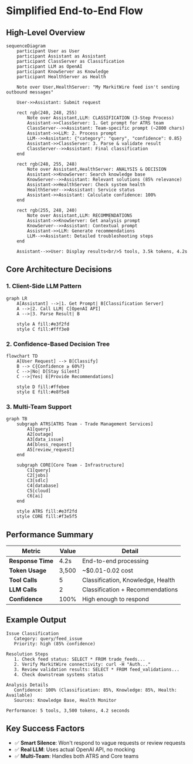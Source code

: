 # Simplified End-to-End Flow

## **High-Level Overview**

```mermaid
sequenceDiagram
    participant User as User
    participant Assistant as Assistant
    participant ClassServer as Classification
    participant LLM as OpenAI
    participant KnowServer as Knowledge
    participant HealthServer as Health
    
    Note over User,HealthServer: "My MarkitWire feed isn't sending outbound messages"
    
    User->>Assistant: Submit request
    
    rect rgb(240, 248, 255)
        Note over Assistant,LLM: CLASSIFICATION (3-Step Process)
        Assistant->>ClassServer: 1. Get prompt for ATRS team
        ClassServer-->>Assistant: Team-specific prompt (~2800 chars)
        Assistant->>LLM: 2. Process prompt
        LLM-->>Assistant: {"category": "query", "confidence": 0.85}
        Assistant->>ClassServer: 3. Parse & validate result
        ClassServer-->>Assistant: Final classification
    end
    
    rect rgb(248, 255, 248)
        Note over Assistant,HealthServer: ANALYSIS & DECISION
        Assistant->>KnowServer: Search knowledge base
        KnowServer-->>Assistant: Relevant solutions (85% relevance)
        Assistant->>HealthServer: Check system health
        HealthServer-->>Assistant: Service status
        Assistant->>Assistant: Calculate confidence: 100%
    end
    
    rect rgb(255, 248, 240)
        Note over Assistant,LLM: RECOMMENDATIONS
        Assistant->>KnowServer: Get analysis prompt
        KnowServer-->>Assistant: Contextual prompt
        Assistant->>LLM: Generate recommendations
        LLM-->>Assistant: Detailed troubleshooting steps
    end
    
    Assistant-->>User: Display results<br/>5 tools, 3.5k tokens, 4.2s
```

## **Core Architecture Decisions**

### 1. **Client-Side LLM Pattern** 
```mermaid
graph LR
    A[Assistant] -->|1. Get Prompt| B[Classification Server]
    A -->|2. Call LLM| C[OpenAI API]
    A -->|3. Parse Result| B
    
    style A fill:#e3f2fd
    style C fill:#fff3e0
```

### 2. **Confidence-Based Decision Tree**
```mermaid
flowchart TD
    A[User Request] --> B[Classify]
    B --> C{Confidence ≥ 60%?}
    C -->|No| D[Stay Silent]
    C -->|Yes| E[Provide Recommendations]
    
    style D fill:#ffebee
    style E fill:#e8f5e8
```

### 3. **Multi-Team Support**
```mermaid
graph TB
    subgraph ATRS[ATRS Team - Trade Management Services]
        A1[query] 
        A2[outage]
        A3[data_issue]
        A4[bless_request]
        A5[review_request]
    end
    
    subgraph CORE[Core Team - Infrastructure]
        C1[query]
        C2[jobs] 
        C3[sdlc]
        C4[database]
        C5[cloud]
        C6[ai]
    end
    
    style ATRS fill:#e3f2fd
    style CORE fill:#f3e5f5
```

## **Performance Summary**

| Metric | Value | Detail |
|--------|-------|--------|
| **Response Time** | 4.2s | End-to-end processing |
| **Token Usage** | 3,500 | ~$0.01-0.02 cost |
| **Tool Calls** | 5 | Classification, Knowledge, Health |
| **LLM Calls** | 2 | Classification + Recommendations |
| **Confidence** | 100% | High enough to respond |

## **Example Output**

```
Issue Classification
   Category: query/feed_issue 
   Priority: high (85% confidence)

Resolution Steps  
   1. Check feed status: SELECT * FROM trade_feeds...
   2. Verify MarkitWire connectivity: curl -H "Auth..."
   3. Review validation results: SELECT * FROM feed_validations...
   4. Check downstream systems status
   
Analysis Details
   Confidence: 100% (Classification: 85%, Knowledge: 85%, Health: Available)
   Sources: Knowledge Base, Health Monitor
   
Performance: 5 tools, 3,500 tokens, 4.2 seconds
```

## **Key Success Factors**

- ✅ **Smart Silence**: Won't respond to vague requests or review requests  
- ✅ **Real LLM**: Uses actual OpenAI API, no mocking
- ✅ **Multi-Team**: Handles both ATRS and Core teams

